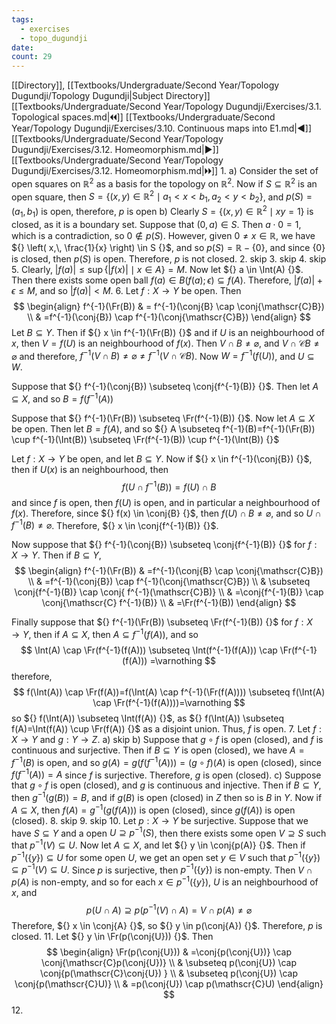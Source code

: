 ```yaml
---
tags:
  - exercises
  - topo_dugundji
date: 
count: 29
---
```

[[Directory]], [[Textbooks/Undergraduate/Second Year/Topology Dugundji/Topology Dugundji|Subject Directory]]
[[Textbooks/Undergraduate/Second Year/Topology Dugundji/Exercises/3.1. Topological spaces.md|🞀🞀]] [[Textbooks/Undergraduate/Second Year/Topology Dugundji/Exercises/3.10. Continuous maps into E1.md|◀]] [[Textbooks/Undergraduate/Second Year/Topology Dugundji/Exercises/3.12. Homeomorphism.md|▶]] [[Textbooks/Undergraduate/Second Year/Topology Dugundji/Exercises/3.12. Homeomorphism.md|🞂🞂]]
1. 
a)
Consider the set of open squares on ${} \mathbb{R}^{2} {}$ as a basis for the topology on $\mathbb{R}^{2} {}$. Now if ${} S \subseteq \mathbb{R}^{2} {}$ is an open square, then ${} S=\{ (x,\, y) \in \mathbb{R}^{2} \mid a_{1}<x<b_{1},\, a_{2}<y<b_{2}\}  {}$, and ${} p(S)=(a_{1},\, b_{1}) {}$ is open, therefore, $p$ is open
b)
Clearly ${} S={} \{ (x,\, y) \in \mathbb{R}^{2} \mid xy=1\} {}$ is closed, as it is a boundary set. Suppose that ${} (0, a) \in S {}$. Then ${} a\cdot 0=1 {}$, which is a contradiction, so ${} 0 \notin p(S) {}$. However, given ${} 0\neq x \in \mathbb{R} {}$, we have ${} \left( x,\, \frac{1}{x} \right) \in S {}$, and so ${} p(S)=\mathbb{R}-\{ 0 \} {}$, and since ${} \{ 0 \} {}$ is closed, then $p(S)$ is open. Therefore, $p {}$ is not closed. 
2. skip
3. skip
4. skip
5. 
Clearly, ${} |f(a)|\leq \sup \{ |f(x)| \mid  x \in A \}=M {}$. Now let ${} a \in \Int(A) {}$. Then there exists some open ball ${} f(a) \in B(f(a);\epsilon) \subseteq f(A) {}$. Therefore, ${} |f(a)|+\epsilon\leq M {}$, and so ${} |f(a)|<M {}$.
6. 
Let $f:X\to{}Y {}$ be open. Then
$$
\begin{align}
 f^{-1}(\Fr(B)) & =  f^{-1}(\conj{B} \cap  \conj{\mathscr{C}B}) \\
 & =f^{-1}(\conj{B}) \cap  f^{-1}(\conj{\mathscr{C}B})
 \end{align}
$$
Let ${} B \subseteq Y {}$. Then if ${} x \in f^{-1}(\Fr(B)) {}$ and if ${} U$ is an neighbourhood of $x$, then ${} V=f(U) {}$ is an neighbourhood of ${} f(x)$. Then ${} V \cap  B \neq \varnothing {}$, and ${} V \cap  \mathscr{C}B\neq \varnothing  {}$ and therefore, ${} f^{-1}(V \cap  B) \neq \varnothing \neq f^{-1}(V \cap  \mathscr{C}B) {}$. Now ${} W=f^{-1}(f(U)) {}$, and ${} U \subseteq W {}$. 

Suppose that ${} f^{-1}(\conj{B}) \subseteq \conj{f^{-1}(B)} {}$. Then let ${} A \subseteq X {}$, and so ${} B=f(f^{-1}(A)) {}$

Suppose that ${} f^{-1}(\Fr(B)) \subseteq \Fr(f^{-1}(B)) {}$. Now let ${} A \subseteq X {}$ be open. Then let ${} B=f(A) {}$, and so ${} A \subseteq f^{-1}(B)=f^{-1}(\Fr(B)) \cup f^{-1}(\Int(B)) \subseteq \Fr(f^{-1}(B)) \cup  f^{-1}(\Int(B)) {}$

Let $f:X\to{}Y {}$ be open, and let ${} B \subseteq Y {}$. Now if ${} x \in f^{-1}(\conj{B}) {}$, then if ${} U(x)$ is an neighbourhood, then 
$$
f(U \cap  f^{-1}(B))=f(U) \cap  B
$$
and since $f$ is open, then $f(U) {}$ is open, and in particular a neighbourhood of ${} f(x)$. Therefore, since ${} f(x) \in \conj{B} {}$, then ${} f(U) \cap  B\neq \varnothing  {}$, and so ${} U \cap  f^{-1}(B) \neq \varnothing  {}$. Therefore, ${} x \in \conj{f^{-1}(B)} {}$. 

Now suppose that ${} f^{-1}(\conj{B}) \subseteq \conj{f^{-1}(B)} {}$ for $f:X\to{}Y {}$. Then if ${} B \subseteq Y {}$, 
$$
\begin{align}
 f^{-1}(\Fr(B))  & =f^{-1}(\conj{B} \cap  \conj{\mathscr{C}B}) \\
 & =f^{-1}(\conj{B}) \cap  f^{-1}(\conj{\mathscr{C}B}) \\
 & \subseteq \conj{f^{-1}(B)} \cap  \conj{ f^{-1}(\mathscr{C}B)} \\
 & =\conj{f^{-1}(B)} \cap  \conj{\mathscr{C} f^{-1}(B)} \\
 & =\Fr(f^{-1}(B))  
 \end{align}
$$

Finally suppose that ${} f^{-1}(\Fr(B)) \subseteq \Fr(f^{-1}(B)) {}$ for $f:X\to{}Y {}$, then if ${} A \subseteq X {}$, then ${} A \subseteq f^{-1}(f(A)) {}$, and so
$$
\Int(A) \cap \Fr(f^{-1}(f(A))) \subseteq \Int(f^{-1}(f(A))) \cap  \Fr(f^{-1}(f(A))) =\varnothing 
$$
therefore,
$$
f(\Int(A)) \cap  \Fr(f(A))=f(\Int(A) \cap  f^{-1}(\Fr(f(A)))) \subseteq f(\Int(A) \cap \Fr(f^{-1}(f(A))))=\varnothing 
$$
so ${} f(\Int(A)) \subseteq \Int(f(A)) {}$, as ${} f(\Int(A)) \subseteq f(A)=\Int(f(A)) \cup \Fr(f(A)) {}$ as a disjoint union. Thus, ${} f$ is open. 
7. 
Let $f:X\to{}Y {}$ and $g:Y\to{}Z {}$.
a) skip
b)
Suppose that ${} g \circ  f {}$ is open (closed), and ${} f {}$ is continuous and surjective. Then if ${} B \subseteq Y {}$ is open (closed), we have ${} A=f^{-1}(B) {}$ is open, and so ${} g(A)=g(f(f^{-1}(A)))=(g\circ f)(A) {}$ is open (closed), since ${} f(f^{-1}(A))=A {}$ since $f$ is surjective. Therefore, $g$ is open (closed).
c)
Suppose that ${} g \circ  f {}$ is open (closed), and $g$ is continuous and injective. Then if ${} B \subseteq Y {}$, then ${} g^{-1}(g(B))=B {}$, and if $g(B) {}$ is open (closed) in $Z$ then so is ${} B {}$ in $Y {}$. Now if ${} A \subseteq X {}$, then ${} f(A)=g^{-1}(g(f(A))) {}$ is open (closed), since ${} g(f(A))$ is open (closed). 
8. skip
9. skip
10. 
Let ${} p:X \to{}Y {}$ be surjective. Suppose that we have ${} S \subseteq Y {}$ and a open ${} U \supseteq p^{-1}(S) {}$, then there exists some open ${} V \supseteq S {}$ such that ${} p^{-1}(V) \subseteq U {}$. Now let ${} A \subseteq X {}$, and let ${} y \in \conj{p(A)} {}$. Then if ${} p^{-1}(\{y\}) \subseteq U {}$ for some open $U {}$, we get an open set ${} y \in {} V {}$ such that ${} p^{-1}(\{ y \}) \subseteq p^{-1}(V) \subseteq U {}$. Since $p {}$ is surjective, then ${} p^{-1}(\{ y \}) {}$ is non-empty. Then ${} V \cap p(A) {}$ is non-empty, and so for each ${} x \in p^{-1}(\{ y \}) {}$, $U$ is an neighbourhood of $x$, and 
$$
p(U \cap  A) \supseteq p(p^{-1}(V) \cap A)=V \cap p(A)\neq \varnothing 
$$
Therefore, ${} x \in \conj{A} {}$, so ${} y \in p(\conj{A}) {}$. Therefore, $p$ is closed. 
11. 
Let ${} y \in \Fr(p(\conj{U})) {}$. Then 
$$
\begin{align}
 \Fr(p(\conj{U})) & =\conj{p(\conj{U})} \cap \conj{\mathscr{C}p(\conj{U})}   \\
 & \subseteq  p(\conj{U}) \cap  \conj{p(\mathscr{C}\conj{U}) } \\
 & \subseteq p(\conj{U}) \cap \conj{p(\mathscr{C}U)} \\
 & =p(\conj{U}) \cap  p(\mathscr{C}U)
 \end{align}
$$
12. 
